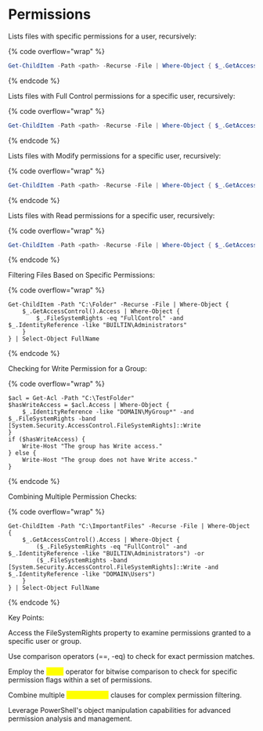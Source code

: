 # Permissions

Lists files with specific permissions for a user, recursively:

{% code overflow="wrap" %}
```powershell
Get-ChildItem -Path <path> -Recurse -File | Where-Object { $_.GetAccessControl().Access.IdentityReference -like "<username>*" } | Select-Object FullName
```
{% endcode %}

Lists files with Full Control permissions for a specific user, recursively:

{% code overflow="wrap" %}
```powershell
Get-ChildItem -Path <path> -Recurse -File | Where-Object { $_.GetAccessControl().Access | Where-Object { $_.FileSystemRights -eq "FullControl" -and $_.IdentityReference -like "<username>*" } } | Select-Object FullName
```
{% endcode %}

Lists files with Modify permissions for a specific user, recursively:

{% code overflow="wrap" %}
```powershell
Get-ChildItem -Path <path> -Recurse -File | Where-Object { $_.GetAccessControl().Access | Where-Object { $_.FileSystemRights -eq "Modify" -and $_.IdentityReference -like "<username>*" } } | Select-Object FullName
```
{% endcode %}

Lists files with Read permissions for a specific user, recursively:

{% code overflow="wrap" %}
```powershell
Get-ChildItem -Path <path> -Recurse -File | Where-Object { $_.GetAccessControl().Access | Where-Object { $_.FileSystemRights -eq "Read" -and $_.IdentityReference -like "<username>*" } } | Select-Object FullName
```
{% endcode %}

Filtering Files Based on Specific Permissions:

{% code overflow="wrap" %}
```
Get-ChildItem -Path "C:\Folder" -Recurse -File | Where-Object {
    $_.GetAccessControl().Access | Where-Object {
        $_.FileSystemRights -eq "FullControl" -and $_.IdentityReference -like "BUILTIN\Administrators"
    }
} | Select-Object FullName
```
{% endcode %}

Checking for Write Permission for a Group:

{% code overflow="wrap" %}
```
$acl = Get-Acl -Path "C:\TestFolder"
$hasWriteAccess = $acl.Access | Where-Object {
    $_.IdentityReference -like "DOMAIN\MyGroup*" -and $_.FileSystemRights -band [System.Security.AccessControl.FileSystemRights]::Write
}
if ($hasWriteAccess) {
    Write-Host "The group has Write access."
} else {
    Write-Host "The group does not have Write access."
}
```
{% endcode %}

Combining Multiple Permission Checks:

{% code overflow="wrap" %}
```
Get-ChildItem -Path "C:\ImportantFiles" -Recurse -File | Where-Object {
    $_.GetAccessControl().Access | Where-Object {
        ($_.FileSystemRights -eq "FullControl" -and $_.IdentityReference -like "BUILTIN\Administrators") -or
        ($_.FileSystemRights -band [System.Security.AccessControl.FileSystemRights]::Write -and $_.IdentityReference -like "DOMAIN\Users")
    }
} | Select-Object FullName
```
{% endcode %}

Key Points:

Access the FileSystemRights property to examine permissions granted to a specific user or group.

Use comparison operators (==, -eq) to check for exact permission matches.

Employ the <mark style="color:yellow;">`-band`</mark> operator for bitwise comparison to check for specific permission flags within a set of permissions.

Combine multiple <mark style="color:yellow;">`Where-Object`</mark> clauses for complex permission filtering.

Leverage PowerShell's object manipulation capabilities for advanced permission analysis and management.
